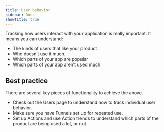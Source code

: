 ```yaml
---
title: User behavior
sidebar: Docs
showTitle: true
---
```


Tracking how users interact with your application is really important. It means you can understand:

* The kinds of users that like your product
* Who doesn’t use it much.
* Which parts of your app are popular
* Which parts of your app aren’t used much

## Best practice 

There are several key pieces of functionality to achieve the above.
 
* Check out the Users page to understand how to track individual user behavior.
* Make sure you have Funnels set up for repeated use.
* Set up Actions and use Action trends to understand which parts of the product are being used a lot, or not.